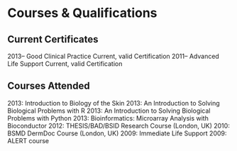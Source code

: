 # Courses & Qualifications

## Current Certificates 

2013– Good Clinical Practice Current, valid Certification 
2011– Advanced Life Support Current, valid Certification

## Courses Attended 

2013: Introduction to Biology of the Skin 
2013: An Introduction to Solving Biological Problems with R 
2013: An Introduction to Solving Biological Problems with Python 
2013: Bioinformatics: Microarray Analysis with Bioconductor 
2012: THESIS/BAD/BSID Research Course (London, UK) 
2010: BSMD DermDoc Course (London, UK) 
2009: Immediate Life Support 
2009: ALERT course
